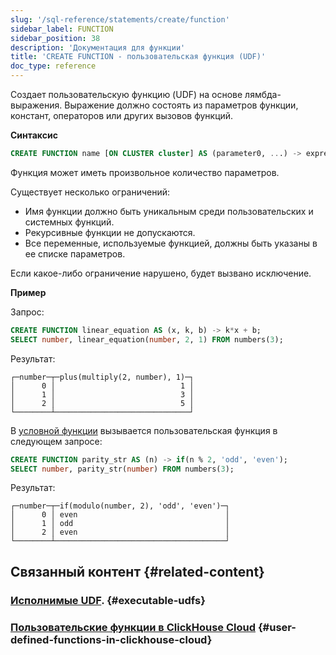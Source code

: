 ```yaml
---
slug: '/sql-reference/statements/create/function'
sidebar_label: FUNCTION
sidebar_position: 38
description: 'Документация для функции'
title: 'CREATE FUNCTION - пользовательская функция (UDF)'
doc_type: reference
---
```

Создает пользовательскую функцию (UDF) на основе лямбда-выражения. Выражение должно состоять из параметров функции, констант, операторов или других вызовов функций.

**Синтаксис**

```sql
CREATE FUNCTION name [ON CLUSTER cluster] AS (parameter0, ...) -> expression
```
Функция может иметь произвольное количество параметров.

Существует несколько ограничений:

- Имя функции должно быть уникальным среди пользовательских и системных функций.
- Рекурсивные функции не допускаются.
- Все переменные, используемые функцией, должны быть указаны в ее списке параметров.

Если какое-либо ограничение нарушено, будет вызвано исключение.

**Пример**

Запрос:

```sql
CREATE FUNCTION linear_equation AS (x, k, b) -> k*x + b;
SELECT number, linear_equation(number, 2, 1) FROM numbers(3);
```

Результат:

```text
┌─number─┬─plus(multiply(2, number), 1)─┐
│      0 │                            1 │
│      1 │                            3 │
│      2 │                            5 │
└────────┴──────────────────────────────┘
```

В [условной функции](../../../sql-reference/functions/conditional-functions.md) вызывается пользовательская функция в следующем запросе:

```sql
CREATE FUNCTION parity_str AS (n) -> if(n % 2, 'odd', 'even');
SELECT number, parity_str(number) FROM numbers(3);
```

Результат:

```text
┌─number─┬─if(modulo(number, 2), 'odd', 'even')─┐
│      0 │ even                                 │
│      1 │ odd                                  │
│      2 │ even                                 │
└────────┴──────────────────────────────────────┘
```

## Связанный контент {#related-content}

### [Исполнимые UDF](/sql-reference/functions/udf.md). {#executable-udfs}

### [Пользовательские функции в ClickHouse Cloud](https://clickhouse.com/blog/user-defined-functions-clickhouse-udfs) {#user-defined-functions-in-clickhouse-cloud}